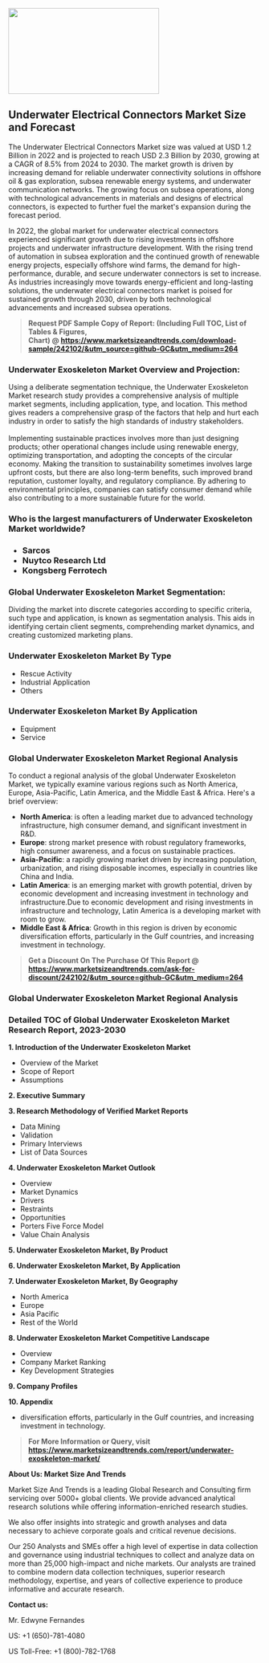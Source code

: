 <p><img class="alignnone size-medium wp-image-20088" src="https://ffe5etoiles.com/wp-content/uploads/2024/12/MST1-300x171.png" alt="" width="300" height="171" /></p><h2>Underwater Electrical Connectors Market Size and Forecast</h2><p>The Underwater Electrical Connectors Market size was valued at USD 1.2 Billion in 2022 and is projected to reach USD 2.3 Billion by 2030, growing at a CAGR of 8.5% from 2024 to 2030. The market growth is driven by increasing demand for reliable underwater connectivity solutions in offshore oil & gas exploration, subsea renewable energy systems, and underwater communication networks. The growing focus on subsea operations, along with technological advancements in materials and designs of electrical connectors, is expected to further fuel the market's expansion during the forecast period.</p><p>In 2022, the global market for underwater electrical connectors experienced significant growth due to rising investments in offshore projects and underwater infrastructure development. With the rising trend of automation in subsea exploration and the continued growth of renewable energy projects, especially offshore wind farms, the demand for high-performance, durable, and secure underwater connectors is set to increase. As industries increasingly move towards energy-efficient and long-lasting solutions, the underwater electrical connectors market is poised for sustained growth through 2030, driven by both technological advancements and increased subsea operations.</p></p><blockquote id="" class=""><strong>Request PDF Sample Copy of Report: (Including Full TOC, List of Tables &amp; Figures, Chart)&nbsp;@&nbsp;<strong><a href="https://www.marketsizeandtrends.com/download-sample/242102/&utm_source=github-GC&utm_medium=264" target="_blank">https://www.marketsizeandtrends.com/download-sample/242102/&utm_source=github-GC&utm_medium=264</a></strong></strong></blockquote><h3 id="" class="">Underwater Exoskeleton Market&nbsp;Overview and Projection:</h3><p id="" class="">Using a deliberate segmentation technique, the Underwater Exoskeleton Market research study provides a comprehensive analysis of multiple market segments, including application, type, and location. This method gives readers a comprehensive grasp of the factors that help and hurt each industry in order to satisfy the high standards of industry stakeholders. <br /> <br />Implementing sustainable practices involves more than just designing products; other operational changes include using renewable energy, optimizing transportation, and adopting the concepts of the circular economy. Making the transition to sustainability sometimes involves large upfront costs, but there are also long-term benefits, such improved brand reputation, customer loyalty, and regulatory compliance. By adhering to environmental principles, companies can satisfy consumer demand while also contributing to a more sustainable future for the world.</p><h3 id="" class="">Who is the largest manufacturers of&nbsp;Underwater Exoskeleton Market worldwide?</h3><h3 class=""><p><ul><li>Sarcos </li><li> Nuytco Research Ltd </li><li> Kongsberg Ferrotech</li></ul></p></h3><h3 id="" class="">Global&nbsp;Underwater Exoskeleton Market Segmentation:</h3><p id="" class="">Dividing the market into discrete categories according to specific criteria, such type and application, is known as segmentation analysis. This aids in identifying certain client segments, comprehending market dynamics, and creating customized marketing plans.</p><h3 id="" class="">Underwater Exoskeleton Market&nbsp;By Type</h3><p><p><ul><li>Rescue Activity</li><li> Industrial Application</li><li> Others</p></li></ul></p></p><h3 id="" class="">Underwater Exoskeleton Market&nbsp;By Application</h3><p class=""><p><ul><li>Equipment</li><li> Service</li></ul></p></p><h3 id="" class="">Global Underwater Exoskeleton Market Regional Analysis</h3><p id="" class="">To conduct a regional analysis of the global Underwater Exoskeleton Market, we typically examine various regions such as North America, Europe, Asia-Pacific, Latin America, and the Middle East &amp; Africa. Here's a brief overview:</p><ul><li><strong>North America</strong>: is often a leading market due to advanced technology infrastructure, high consumer demand, and significant investment in R&amp;D.</li><li><strong>Europe</strong>: strong market presence with robust regulatory frameworks, high consumer awareness, and a focus on sustainable practices.</li><li><strong>Asia-Pacific</strong>: a rapidly growing market driven by increasing population, urbanization, and rising disposable incomes, especially in countries like China and India.</li><li><strong>Latin America</strong>: is an emerging market with growth potential, driven by economic development and increasing investment in technology and infrastructure.Due to economic development and rising investments in infrastructure and technology, Latin America is a developing market with room to grow.</li><li><strong>Middle East &amp; Africa</strong>: Growth in this region is driven by economic diversification efforts, particularly in the Gulf countries, and increasing investment in technology.</li></ul><blockquote id="" class=""><strong>Get a Discount On The Purchase Of This Report @ <strong><a href="https://www.marketsizeandtrends.com/ask-for-discount/242102/&utm_source=github-GC&utm_medium=264" target="_blank">https://www.marketsizeandtrends.com/ask-for-discount/242102/&utm_source=github-GC&utm_medium=264</a></strong></strong></blockquote><h3 id="" class="">Global Underwater Exoskeleton Market Regional Analysis</h3><h3 id="" class="">Detailed TOC of Global Underwater Exoskeleton Market Research Report, 2023-2030</h3><p id="" class=""><strong>1. Introduction of the Underwater Exoskeleton Market</strong></p><ul><li>Overview of the Market</li><li>Scope of Report</li><li>Assumptions</li></ul><p id="" class=""><strong>2. Executive Summary</strong></p><p id="" class=""><strong>3. Research Methodology of Verified Market Reports</strong></p><ul><li>Data Mining</li><li>Validation</li><li>Primary Interviews</li><li>List of Data Sources</li></ul><p id="" class=""><strong>4. Underwater Exoskeleton Market Outlook</strong></p><ul><li>Overview</li><li>Market Dynamics</li><li>Drivers</li><li>Restraints</li><li>Opportunities</li><li>Porters Five Force Model</li><li>Value Chain Analysis</li></ul><p id="" class=""><strong>5. Underwater Exoskeleton Market, By Product</strong></p><p id="" class=""><strong>6. Underwater Exoskeleton Market, By Application</strong></p><p id="" class=""><strong>7. Underwater Exoskeleton Market, By Geography</strong></p><ul><li>North America</li><li>Europe</li><li>Asia Pacific</li><li>Rest of the World</li></ul><p id="" class=""><strong>8. Underwater Exoskeleton Market Competitive Landscape</strong></p><ul><li>Overview</li><li>Company Market Ranking</li><li>Key Development Strategies</li></ul><p id="" class=""><strong>9. Company Profiles</strong></p><p id="" class=""><strong>10. Appendix</strong></p><ul><li>diversification efforts, particularly in the Gulf countries, and increasing investment in technology.</li></ul><blockquote id="" class=""><strong>For More Information or Query, visit <strong><strong><a href="https://www.marketsizeandtrends.com/report/underwater-exoskeleton-market/" target="_blank">https://www.marketsizeandtrends.com/report/underwater-exoskeleton-market/</a></strong></strong></strong></blockquote><p id="" class=""><strong>About Us: Market Size And Trends</strong></p><p id="" class="">Market Size And Trends is a leading Global Research and Consulting firm servicing over 5000+ global clients. We provide advanced analytical research solutions while offering information-enriched research studies.</p><p id="" class="">We also offer insights into strategic and growth analyses and data necessary to achieve corporate goals and critical revenue decisions.</p><p id="" class="">Our 250 Analysts and SMEs offer a high level of expertise in data collection and governance using industrial techniques to collect and analyze data on more than 25,000 high-impact and niche markets. Our analysts are trained to combine modern data collection techniques, superior research methodology, expertise, and years of collective experience to produce informative and accurate research.</p><p id="" class=""><strong>Contact us:</strong></p><p id="" class="">Mr. Edwyne Fernandes</p><p id="" class="">US: +1 (650)-781-4080</p><p id="" class="">US Toll-Free: +1 (800)-782-1768</p>
